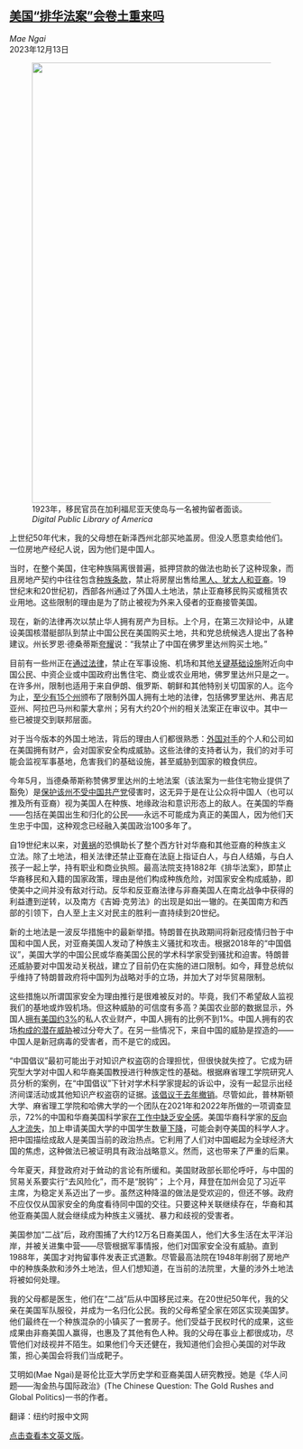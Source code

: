 <!--1702435021000-->
[美国“排华法案”会卷土重来吗](https://cn.nytimes.com/opinion/20231213/chinese-people-property-sale/)
------

<address>Mae Ngai</address><time pudate="2023-12-13 10:15:03" datetime="2023-12-13 10:15:03">2023年12月13日</time><figure><img src="https://images.weserv.nl/?url=static01.nyt.com/images/2023/12/11/opinion/11ngai-01/11ngai-01-jumbo-v2.jpg" width="843" height="780"><figcaption>1923年，移民官员在加利福尼亚天使岛与一名被拘留者面谈。 <cite>Digital Public Library of America</cite></figcaption></figure><section><p>上世纪50年代末，我的父母想在新泽西州北部买地盖房。但没人愿意卖给他们。一位房地产经纪人说，因为他们是中国人。</p><p>当时，在整个美国，住宅种族隔离很普遍，抵押贷款的做法也助长了这种现象，而且房地产契约中往往包含<a rel="noopener noreferrer" target="_blank" href="https://www.npr.org/2021/11/17/1049052531/racial-covenants-housing-discrimination">种族条款</a>，禁止将房屋出售给<a rel="noopener noreferrer" target="_blank" href="https://www.theatlantic.com/ideas/archive/2021/04/we-are-constantly-reproducing-anti-asian-racism/618647/">黑人、犹太人和亚裔</a>。19世纪末和20世纪初，西部各州通过了外国人土地法，禁止亚裔移民购买或租赁农业用地。这些限制的理由是为了防止被视为外来入侵者的亚裔接管美国。</p><p>现在，新的法律再次以禁止华人拥有房产为目标。上个月，在第三次辩论中，从建设美国核潜艇部队到禁止中国公民在美国购买土地，共和党总统候选人提出了各种建议。州长罗恩·德桑蒂斯<a rel="noopener noreferrer" target="_blank" href="https://www.cnn.com/politics/live-news/republican-debate-12-06-23/h_e13ed4cf27edd826cfc5ab8608cd65a9?Date=20231207&Profile=CNN">夸耀</a>说：“我禁止了中国在佛罗里达州购买土地。”</p><p>目前有一些州正在<a href="https://cn.nytimes.com/usa/20230822/china-restrictions-distrust/">通过法律</a>，禁止在军事设施、机场和其他<a rel="noopener noreferrer" target="_blank" href="https://leg.mt.gov/bills/mca/title_0820/chapter_0010/part_0060/section_0010/0820-0010-0060-0010.html">关键基础设施</a>附近向中国公民、中资企业或中国政府出售住宅、商业或农业用地，佛罗里达州只是之一。在许多州，限制也适用于来自伊朗、俄罗斯、朝鲜和其他特别关切国家的人。迄今为止，<a rel="noopener noreferrer" target="_blank" href="https://crsreports.congress.gov/product/pdf/LSB/LSB11013">至少有15个州</a>颁布了限制外国人拥有土地的法律，包括佛罗里达州、弗吉尼亚州、阿拉巴马州和蒙大拿州；另有大约20个州的相关法案正在审议中。其中一些已被提交到联邦层面。</p><p>对于当今版本的外国土地法，背后的理由人们都很熟悉：<a rel="noopener noreferrer" target="_blank" href="https://ohiocapitaljournal.com/2023/03/20/limits-on-foreign-ownership-of-u-s-farmland-gain-support-in-congress-despite-skepticism/">外国对手</a>的个人和公司如在美国拥有财产，会对国家安全构成威胁。这些法律的支持者认为，我们的对手可能会监视军事基地，危害我们的基础设施，甚至威胁到国家的粮食供应。</p><p>今年5月，当德桑蒂斯称赞佛罗里达州的土地法案（该法案为一些住宅物业提供了豁免）是<a href="https://www.nytimes.com/2023/08/21/us/politics/china-restrictions-distrust.html">保护该州不受中国共产党</a>侵害时，这无异于是在让公众将中国人（也可以推及所有亚裔）视为美国人在种族、地缘政治和意识形态上的敌人。在美国的华裔——包括在美国出生和归化的公民——永远不可能成为真正的美国人，因为他们天生忠于中国，这种观念已经融入美国政治100多年了。</p><p>自19世纪末以来，对<a rel="noopener noreferrer" target="_blank" href="https://aaww.org/yellow-peril-scapegoating/">黄祸</a>的恐惧助长了整个西方针对华裔和其他亚裔的种族主义立法。除了土地法，相关法律还禁止亚裔在法庭上指证白人，与白人结婚，与白人孩子一起上学，持有职业和商业执照。最高法院支持1882年《排华法案》，即禁止华裔移民和入籍的国家政策，理由是他们构成种族危险，对国家安全构成威胁，即使美中之间并没有敌对行动。反华和反亚裔法律与非裔美国人在南北战争中获得的利益遭到逆转，以及南方《吉姆·克劳法》的出现是如出一辙的。在美国南方和西部的引领下，白人至上主义对民主的胜利一直持续到20世纪。</p><p>新的土地法是一波反华措施中的最新举措。特朗普在执政期间将新冠疫情归咎于中国和中国人民，对亚裔美国人发动了种族主义骚扰和攻击。根据2018年的“中国倡议”，美国大学的中国公民或华裔美国公民的学术科学家受到骚扰和迫害。特朗普还威胁要对中国发动关税战，建立了目前仍在实施的进口限制。如今，拜登总统似乎维持了特朗普政府将中国列为战略对手的立场，并加大了对华贸易限制。</p><p>这些措施以所谓国家安全为理由推行是很难被反对的。毕竟，我们不希望敌人监视我们的基地或炸毁机场。但这种威胁的可信度有多高？美国农业部的数据显示，外国人<a rel="noopener noreferrer" target="_blank" href="https://www.fb.org/market-intel/foreign-investment-in-u-s-ag-land-the-latest-numbers#:~:text=According%20to%20USDA's%20latest%20AFIDA,land%20in%20the%20United%20States.">拥有美国约3%</a>的私人农业财产，中国人拥有的比例不到1%。中国人拥有的农场<a rel="noopener noreferrer" target="_blank" href="https://www.npr.org/2023/06/26/1184053690/chinese-owned-farmland-united-states#:~:text=Although%20Chinese%2Downed%20land%20is,access%20to%20U.S.%2Dbased%20information.">构成的潜在威胁</a>被过分夸大了。在另一些情况下，来自中国的威胁是捏造的——中国人是新冠病毒的受害者，而不是它的成因。</p><p>“中国倡议”最初可能出于对知识产权盗窃的合理担忧，但很快就失控了。它成为研究型大学对中国人和华裔美国教授进行种族定性的基础。根据麻省理工学院研究人员分析的案例，在“中国倡议”下针对学术科学家提起的诉讼中，没有一起显示出经济间谍活动或其他知识产权盗窃的证据。<a href="https://www.nytimes.com/2022/02/23/us/politics/china-trump-justice-department.html">该倡议于去年撤销</a>。尽管如此，普林斯顿大学、麻省理工学院和哈佛大学的一个团队在2021年和2022年所做的一项调查显示，72%的中国和华裔美国科学家<a rel="noopener noreferrer" target="_blank" href="https://www.chemistryworld.com/news/scientists-of-chinese-descent-leaving-the-us-at-an-accelerating-pace/4017831.article" title="Link: https://www.chemistryworld.com/news/scientists-of-chinese-descent-leaving-the-us-at-an-accelerating-pace/4017831.article">在工作中缺乏安全</a><a rel="noopener noreferrer" target="_blank" href="https://www.chemistryworld.com/news/scientists-of-chinese-descent-leaving-the-us-at-an-accelerating-pace/4017831.article">感</a>。美国华裔科学家的<a rel="noopener noreferrer" target="_blank" href="https://foreignpolicy.com/2023/07/13/chinese-scientists-united-states-research-tech-academia-china-initiative/">反向人才流失</a>，加上申请美国大学的中国学生数量<a rel="noopener noreferrer" target="_blank" href="https://www.axios.com/2023/05/08/chinese-students-us-education">下降</a>，可能会剥夺美国的科学人才。把中国描绘成敌人是美国当前的政治热点。它利用了人们对中国崛起为全球经济大国的焦虑，这种做法已被证明具有政治战略意义。然而，这也带来了严重的后果。</p><p>今年夏天，拜登政府对于耸动的言论有所缓和。美国财政部长耶伦呼吁，与中国的贸易关系要实行“去风险化”，而不是“脱钩”； 上个月，拜登在加州会见了习近平主席，为稳定关系迈出了一步。虽然这种降温的做法是受欢迎的，但还不够。政府不应仅仅从国家安全的角度看待同中国的交往。只要这种关联继续存在，华裔和其他亚裔美国人就会继续成为种族主义骚扰、暴力和歧视的受害者。</p><p>美国参加“二战”后，政府围捕了大约12万名日裔美国人，他们大多生活在太平洋沿岸，并被关进集中营——尽管根据军事情报，他们对国家安全没有威胁。直到1988年，美国才对拘留事件发表正式道歉。尽管最高法院在1948年削弱了房地产中的种族条款和涉外土地法，但人们想知道，在当前的法院里，大量的涉外土地法将被如何处理。</p><p>我的父母都是医生，他们在“二战”后从中国移民过来。在20世纪50年代，我的父亲在美国军队服役，并成为一名归化公民。我的父母希望全家在郊区实现美国梦。他们最终在一个种族混杂的小镇买了一套房子。他们受益于民权时代的成果，这些成果由非裔美国人赢得，也惠及了其他有色人种。我的父母在事业上都很成功，尽管他们对歧视并不陌生。如果他们今天还健在，我知道他们会担心美国的对华政策，担心美国会将我们当成靶子。</p></section><footer><p>艾明如(Mae Ngai)是哥伦比亚大学历史学和亚裔美国人研究教授。她是《华人问题——淘金热与国际政治》(The Chinese Question: The Gold Rushes and Global Politics)一书的作者。</p><p>翻译：纽约时报中文网</p><p><a rel="nofollow" target="_blank" href="http://www.nytimes.com/2023/12/11/opinion/chinese-people-property-sale.html">点击查看本文英文版</a>。<br></p></footer>
